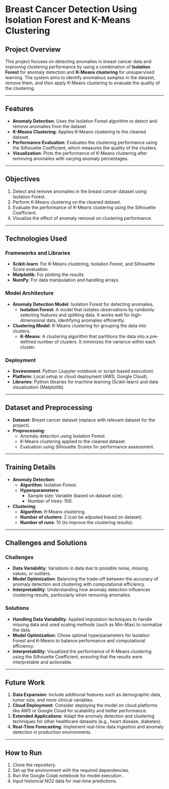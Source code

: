 # Breast Cancer Detection Using Isolation Forest and K-Means Clustering

## Project Overview

This project focuses on detecting anomalies in breast cancer data and improving clustering performance by using a combination of **Isolation Forest** for anomaly detection and **K-Means clustering** for unsupervised learning. The system aims to identify anomalous samples in the dataset, remove them, and then apply K-Means clustering to evaluate the quality of the clustering.

---

## Features

- **Anomaly Detection**: Uses the Isolation Forest algorithm to detect and remove anomalies from the dataset.
- **K-Means Clustering**: Applies K-Means clustering to the cleaned dataset.
- **Performance Evaluation**: Evaluates the clustering performance using the Silhouette Coefficient, which measures the quality of the clusters.
- **Visualization**: Plots the performance of K-Means clustering after removing anomalies with varying anomaly percentages.

---

## Objectives

1. Detect and remove anomalies in the breast cancer dataset using Isolation Forest.
2. Perform K-Means clustering on the cleaned dataset.
3. Evaluate the performance of K-Means clustering using the Silhouette Coefficient.
4. Visualize the effect of anomaly removal on clustering performance.

---

## Technologies Used

### Frameworks and Libraries
- **Scikit-learn**: For K-Means clustering, Isolation Forest, and Silhouette Score evaluation.
- **Matplotlib**: For plotting the results.
- **NumPy**: For data manipulation and handling arrays.

### Model Architecture
- **Anomaly Detection Model**: Isolation Forest for detecting anomalies.
  - **Isolation Forest**: A model that isolates observations by randomly selecting features and splitting data. It works well for high-dimensional data, identifying anomalies efficiently.
- **Clustering Model**: K-Means clustering for grouping the data into clusters.
  - **K-Means**: A clustering algorithm that partitions the data into a pre-defined number of clusters. It minimizes the variance within each cluster.

### Deployment
- **Environment**: Python (Jupyter notebook or script-based execution).
- **Platform**: Local setup or cloud deployment (AWS, Google Cloud).
- **Libraries**: Python libraries for machine learning (Scikit-learn) and data visualization (Matplotlib).

---

## Dataset and Preprocessing

- **Dataset**: Breast cancer dataset (replace with relevant dataset for the project).
- **Preprocessing**:
  - Anomaly detection using Isolation Forest.
  - K-Means clustering applied to the cleaned dataset.
  - Evaluation using Silhouette Scores for performance assessment.

---

## Training Details

- **Anomaly Detection**:
  - **Algorithm**: Isolation Forest.
  - **Hyperparameters**:
    - Sample size: Variable (based on dataset size).
    - Number of trees: 100.
- **Clustering**:
  - **Algorithm**: K-Means clustering.
  - **Number of clusters**: 2 (can be adjusted based on dataset).
  - **Number of runs**: 10 (to improve the clustering results).

---

## Challenges and Solutions

### Challenges
- **Data Variability**: Variations in data due to possible noise, missing values, or outliers.
- **Model Optimization**: Balancing the trade-off between the accuracy of anomaly detection and clustering with computational efficiency.
- **Interpretability**: Understanding how anomaly detection influences clustering results, particularly when removing anomalies.

### Solutions
- **Handling Data Variability**: Applied imputation techniques to handle missing data and used scaling methods (such as Min-Max) to normalize the data.
- **Model Optimization**: Chose optimal hyperparameters for Isolation Forest and K-Means to balance performance and computational efficiency.
- **Interpretability**: Visualized the performance of K-Means clustering using the Silhouette Coefficient, ensuring that the results were interpretable and actionable.

---

## Future Work

1. **Data Expansion**: Include additional features such as demographic data, tumor size, and more clinical variables.
2. **Cloud Deployment**: Consider deploying the model on cloud platforms like AWS or Google Cloud for scalability and better performance.
3. **Extended Applications**: Adapt the anomaly detection and clustering techniques for other healthcare datasets (e.g., heart disease, diabetes).
4. **Real-Time Forecasting**: Implement real-time data ingestion and anomaly detection in production environments.

---

## How to Run

1. Clone the repository.
2. Set up the environment with the required dependencies.
3. Run the Google Colab notebook for model execution .
4. Input historical NO2 data for real-time predictions.
